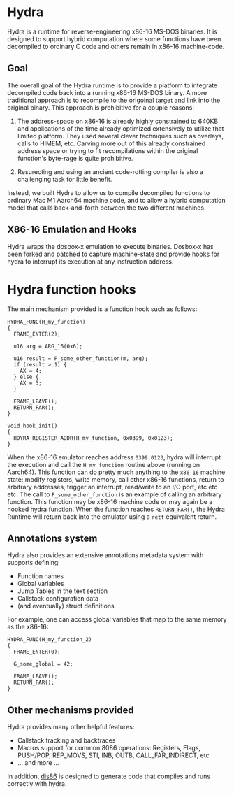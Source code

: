 # Hydra

Hydra is a runtime for reverse-engineering x86-16 MS-DOS binaries.
It is designed to support hybrid computation where some functions have been decompiled to ordinary C code and others remain in x86-16 machine-code.

## Goal

The overall goal of the Hydra runtime is to provide a platform to integrate decompiled code back into a running x86-16 MS-DOS binary.
A more traditional approach is to recompile to the origoinal target and link into the original binary. This approach is prohibitive for
a couple reasons:

1. The address-space on x86-16 is already highly constrained to 640KB and applications of the time already optimized extensively to utilize that limited platform. They
used several clever techniques such as overlays, calls to HIMEM, etc. Carving more out of this already constrained address space or trying to fit recompilations within the
original function's byte-rage is quite prohibitive.

2. Resurecting and using an ancient code-rotting compiler is also a challenging task for little benefit.

Instead, we built Hydra to allow us to compile decompiled functions to ordinary Mac M1 Aarch64 machine code, and to allow a hybrid computation model
that calls back-and-forth between the two different machines.

## X86-16 Emulation and Hooks

Hydra wraps the dosbox-x emulation to execute binaries. Dosbox-x has been forked and patched to capture machine-state and
provide hooks for hydra to interrupt its execution at any instruction address.

# Hydra function hooks

The main mechanism provided is a function hook such as follows:

```
HYDRA_FUNC(H_my_function)
{
  FRAME_ENTER(2);

  u16 arg = ARG_16(0x6);

  u16 result = F_some_other_function(m, arg);
  if (result > 1) {
    AX = 4;
  } else {
    AX = 5;
  }

  FRAME_LEAVE();
  RETURN_FAR();
}

void hook_init()
{
  HDYRA_REGISTER_ADDR(H_my_function, 0x0399, 0x0123);
}
```

When the x86-16 emulator reaches address `0399:0123`, hydra will interrupt the execution and call the `H_my_function`
routine above (running on Aarch64). This function can do pretty much anything to the `x86-16` machine state: modify
registers, write memory, call other x86-16 functions, return to arbitrary addresses, trigger an interrupt, read/write
to an I/O port, etc etc etc. The call to `F_some_other_function` is an example of calling an arbitrary function. This
function may be x86-16 machine code or may again be a hooked hydra function. When the function reaches `RETURN_FAR()`,
the Hydra Runtime will return back into the emulator using a `retf` equivalent return.

## Annotations system

Hydra also provides an extensive annotations metadata system with supports defining:

- Function names
- Global variables
- Jump Tables in the text section
- Callstack configuration data
- (and eventually) struct definitions

For example, one can access global variables that map to the same memory as the x86-16:

```
HYDRA_FUNC(H_my_function_2)
{
  FRAME_ENTER(0);

  G_some_global = 42;

  FRAME_LEAVE();
  RETURN_FAR();
}
```

## Other mechanisms provided

Hydra provides many other helpful features:
  - Callstack tracking and backtraces
  - Macros support for common 8086 operations: Registers, Flags, PUSH/POP, REP_MOVS, STI, INB, OUTB, CALL_FAR_INDIRECT, etc
  - ... and more ...

In addition, [dis86](https://github.com/xorvoid/dis86) is designed to generate code that compiles and runs correctly with hydra.
